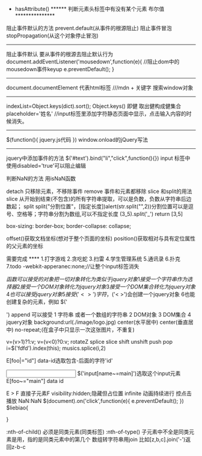 * hasAttribute()     ****** 判断元素头标签中有没有某个元素  布尔值***************

阻止事件默认的方法     prevent.default(从事件的根源阻止)
阻止事件冒泡     stopPropagation(从这个对象停止冒泡)
*****
阻止事件默认
 要从事件的根源去阻止默认行为
 document.addEventListener('mousedown',function(e){ //阻止dom中的mousedown事件keyup 
 e.preventDefault();
 }
*****
 document.documentElement   代表html标签
 ///mdn + 关键字  搜索window对象
*****
   indexList=Object.keys(dict).sort();
   Object.keys()   即健 取出健构成健集合
   placeholder='姓名'  //input标签里添加字符静态页面中显示，点击输入内容的时候消失。
*****
 $(function(){
	jquery.js代码
 })
window.onload的jQuery写法
*****
jquery中添加事件的方法
$('#text').bind("li","click",function(){})
input 标签中 使用disabled='true'可以阻止编辑

判断NaN的方法  用isNaN函数

detach  只移除元素，不移除事件
remove  事件和元素都移除
slice 和split的用法
slice   从开始到结束(不包含)的所有字符串提取，可以是负数，负数从字符串后边数起；
split   split("分割位置"，[指定长度])alert(str.split("",2))分割位置可以是逗号、空格等；字符串分割为数组,可以不指定长度
(3_5).split('_')  return [3,5]


box-sizing: border-box;  border-collapse: collapse;

offset()获取文档坐标(想对于整个页面的坐标)        position()获取相对与具有定位属性的父元素的坐标

需要完成
**** 1.打字游戏
     2.贪吃蛇
     3.扫雷
     4.学生管理系统
     5.通讯录
     6.扑克
     7.todo
 -webkit-apperanec:none;//让整个input标签消失    

 $函数可以接受的对象
 把一切对象转化为类似于jquery对象
 1接受一个字符串作为选择器
 2接受一个DOM对象转化为jquery对象
 3接受一个DOM集合转化为jquery对象
 4也可以接受jquery对象
 5接受('< >')字符，$('< >')会创建一个jquery对象
 6也能创建复杂的元素，例如 $('<div><a><img src=""></a></div>')
 append  可以接受
 1 字符串  或者一个数组的字符串
 2 DOM对象
 3 DOM集合
 4 jquery对象
 background:url(./image/logo.jpg) center(水平居中) center(垂直居中) no-repeat;(在盒子中只显示一次这张图片，不重复)

 v=(v>1)?1:v;
 v=(v<0)?0:v;
 rotateZ
 splice  slice shift  unshift push pop
 i=$('fdfd').index(this);
 musics.splice(i,2)

 E[foo|="id"]  data-id选取包含-后面的字符'id'

 <input name="data main">
 $('input[name~=main]')选取这个input元素
  E[foo~="main"]  data id

 E > F 直接子元素F  visibility:hidden;隐藏但占位置
 infinite  动画持续进行
 控点击播放
 NaN:NaN
$(document).on('click',function(e){
  e.preventDefault();
})
$liebiao{
  
}

:nth-of-child()   必须是同类元素(同类标签) 
:nth-of-type()    子元素中不全是同类元素是用，指的是同类元素中的第几个
数组转字符串用join 比如[z,b,c].join('-')返回z-b-c

